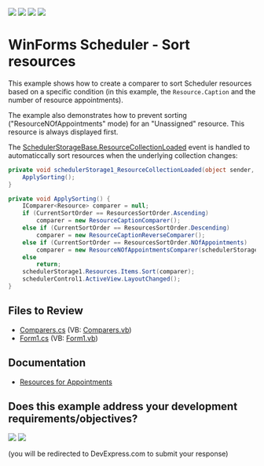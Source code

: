 <!-- default badges list -->
![](https://img.shields.io/endpoint?url=https://codecentral.devexpress.com/api/v1/VersionRange/128636090/15.2.4%2B)
[![](https://img.shields.io/badge/Open_in_DevExpress_Support_Center-FF7200?style=flat-square&logo=DevExpress&logoColor=white)](https://supportcenter.devexpress.com/ticket/details/E3124)
[![](https://img.shields.io/badge/📖_How_to_use_DevExpress_Examples-e9f6fc?style=flat-square)](https://docs.devexpress.com/GeneralInformation/403183)
[![](https://img.shields.io/badge/💬_Leave_Feedback-feecdd?style=flat-square)](#does-this-example-address-your-development-requirementsobjectives)
<!-- default badges end -->

# WinForms Scheduler - Sort resources

This example shows how to create a comparer to sort Scheduler resources based on a specific condition (in this example, the `Resource.Caption` and the number of resource appointments).

The example also demonstrates how to prevent sorting ("ResourceNOfAppointments" mode) for an "Unassigned" resource. This resource is always displayed first.

The [SchedulerStorageBase.ResourceCollectionLoaded](https://docs.devexpress.com/CoreLibraries/DevExpress.XtraScheduler.SchedulerStorageBase.ResourceCollectionLoaded) event is handled to automaticcally sort resources when the underlying collection changes:

```csharp
private void schedulerStorage1_ResourceCollectionLoaded(object sender, System.EventArgs e) {
    ApplySorting();
}

private void ApplySorting() {
    IComparer<Resource> comparer = null;
    if (CurrentSortOrder == ResourcesSortOrder.Ascending)
        comparer = new ResourceCaptionComparer();
    else if (CurrentSortOrder == ResourcesSortOrder.Descending)
        comparer = new ResourceCaptionReverseComparer();
    else if (CurrentSortOrder == ResourcesSortOrder.NOfAppointments)
        comparer = new ResourceNOfAppointmentsComparer(schedulerStorage1);
    else
        return;
    schedulerStorage1.Resources.Items.Sort(comparer);
    schedulerControl1.ActiveView.LayoutChanged();
}
```


## Files to Review

* [Comparers.cs](./CS/Comparers.cs) (VB: [Comparers.vb](./VB/Comparers.vb))
* [Form1.cs](./CS/Form1.cs) (VB: [Form1.vb](./VB/Form1.vb))


## Documentation

* [Resources for Appointments](https://docs.devexpress.com/WindowsForms/1756/controls-and-libraries/scheduler/appointments/resources-for-appointments)
<!-- feedback -->
## Does this example address your development requirements/objectives?

[<img src="https://www.devexpress.com/support/examples/i/yes-button.svg"/>](https://www.devexpress.com/support/examples/survey.xml?utm_source=github&utm_campaign=winforms-scheduler-sort-resources&~~~was_helpful=yes) [<img src="https://www.devexpress.com/support/examples/i/no-button.svg"/>](https://www.devexpress.com/support/examples/survey.xml?utm_source=github&utm_campaign=winforms-scheduler-sort-resources&~~~was_helpful=no)

(you will be redirected to DevExpress.com to submit your response)
<!-- feedback end -->

